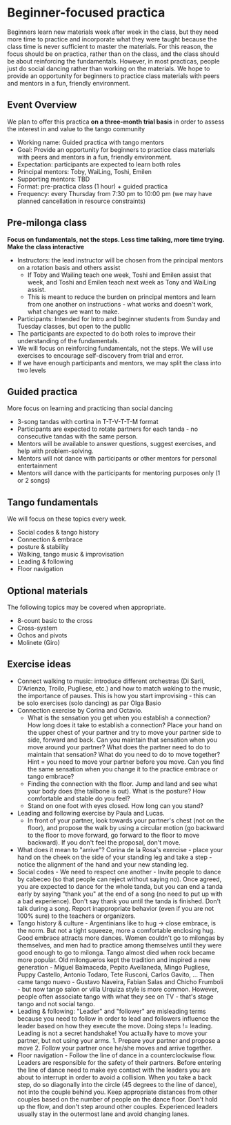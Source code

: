 # Beginner-focused practica

Beginners learn new materials week after week in the class, but they need more time to practice and incorporate what they were taught because the class time is never sufficient to master the materials. For this reason, the focus should be on practica, rather than on the class, and the class should be about reinforcing the fundamentals. However, in most practicas, people just do social dancing rather than working on the materials. We hope to provide an opportunity for beginners to practice class materials with peers and mentors in a fun, friendly environment.

## Event Overview
We plan to offer this practica **on a three-month trial basis** in order to assess the interest in and value to the tango community
* Working name: Guided practica with tango mentors
* Goal: Provide an opportunity for beginners to practice class materials with peers and mentors in a fun, friendly environment.
* Expectation: participants are expected to learn both roles
* Principal mentors: Toby, WaiLing, Toshi, Emilen
* Supporting mentors: TBD
* Format: pre-practica class (1 hour) + guided practica
* Frequency: every Thursday from 7:30 pm to 10:00 pm (we may have planned cancellation in resource constraints)

## Pre-milonga class 
**Focus on fundamentals, not the steps. Less time talking, more time trying. Make the class interactive** 
* Instructors: the lead instructor will be chosen from the principal mentors on a rotation basis and others assist
  * If Toby and Wailing teach one week, Toshi and Emilen assist that week, and Toshi and Emilen teach next week as Tony and WaiLing assist.
  * This is meant to reduce the burden on principal mentors and learn from one another on instructions - what works and doesn't work, what changes we want to make. 
* Participants: Intended for Intro and beginner students from Sunday and Tuesday classes, but open to the public
* The participants are expected to do both roles to improve their understanding of the fundamentals.
* We will focus on reinforcing fundamentals, not the steps. We will use exercises to encourage self-discovery from trial and error.   
* If we have enough participants and mentors, we may split the class into two levels

## Guided practica
More focus on learning and practicing than social dancing
* 3-song tandas with cortina in T-T-V-T-T-M format
* Participants are expected to rotate partners for each tanda - no consecutive tandas with the same person.
* Mentors will be available to answer questions, suggest exercises, and help with problem-solving.
* Mentors will not dance with participants or other mentors for personal entertainment
* Mentors will dance with the participants for mentoring purposes only (1 or 2 songs)

## Tango fundamentals
We will focus on these topics every week. 
* Social codes & tango history
* Connection & embrace
* posture & stability
* Walking, tango music & improvisation
* Leading & following
* Floor navigation

## Optional materials
The following topics may be covered when appropriate.  
* 8-count basic to the cross
* Cross-system
* Ochos and pivots
* Molinete (Giro)

## Exercise ideas
* Connect walking to music: introduce different orchestras (Di Sarli, D'Arienzo, Troilo, Pugliese, etc.) and how to match waking to the music, the importance of pauses. This is how you start improvising - this can be solo exercises (solo dancing) as par Olga Basio
* Connection exercise by Corina and Octavio.
  * What is the sensation you get when you establish a connection? How long does it take to establish a connection? Place your hand on the upper chest of your partner and try to move your partner side to side, forward and back. Can you maintain that sensation when you move around your partner? What does the partner need to do to maintain that sensation? What do you need to do to move together? Hint = you need to move your partner before you move. Can you find the same sensation when you change it to the practice embrace or tango embrace?
  * Finding the connection with the floor. Jump and land and see what your body does (the tailbone is out). What is the posture? How comfortable and stable do you feel?
  * Stand on one foot with eyes closed. How long can you stand?
* Leading and following exercise by Paula and Lucas.
  * In front of your partner, look towards your partner's chest (not on the floor), and propose the walk by using a circular motion (go backward to the floor to move forward, go forward to the floor to move backward). If you don't feel the proposal, don't move. 
* What does it mean to "arrive"? Corina de la Rosa's exercise - place your hand on the cheek on the side of your standing leg and take a step - notice the alignment of the hand and your new standing leg.
* Social codes - We need to respect one another - Invite people to dance by cabeceo (so that people can reject without saying no). Once agreed, you are expected to dance for the whole tanda, but you can end a tanda early by saying "thank you" at the end of a song (no need to put up with a bad experience). Don't say thank you until the tanda is finished. Don't talk during a song. Report inappropriate behavior (even if you are not 100% sure) to the teachers or organizers.
* Tango history & culture - Argentinians like to hug -> close embrace, is the norm. But not a tight squeeze, more a comfortable enclosing hug. Good embrace attracts more dances. Women couldn't go to milongas by themselves, and men had to practice among themselves until they were good enough to go to milonga. Tango almost died when rock became more popular. Old milongueros kept the tradition and inspired a new generation - Miguel Balmaceda, Pepito Avellaneda, Mingo Pugliese, Puppy Castello, Antonio Todaro, Tete Rusconi, Carlos Gavito, ... Then came tango nuevo - Gustavo Naveira, Fabian Salas and Chicho Frumboli - but now tango salon or villa Urquiza style is more common. However, people often associate tango with what they see on TV - that's stage tango and not social tango.
* Leading & following: "Leader" and "follower" are misleading terms because you need to follow in order to lead and followers influence the leader based on how they execute the move. Doing steps != leading. Leading is not a secret handshake! You actually have to move your partner, but not using your arms. 1. Prepare your partner and propose a move 2. Follow your partner once he/she moves and arrive together. 
* Floor navigation - Follow the line of dance in a counterclockwise flow. Leaders are responsible for the safety of their partners. Before entering the line of dance need to make eye contact with the leaders you are about to interrupt in order to avoid a collision. When you take a back step, do so diagonally into the circle (45 degrees to the line of dance), not into the couple behind you. Keep appropriate distances from other couples based on the number of people on the dance floor. Don't hold up the flow, and don't step around other couples. Experienced leaders usually stay in the outermost lane and avoid changing lanes. 
